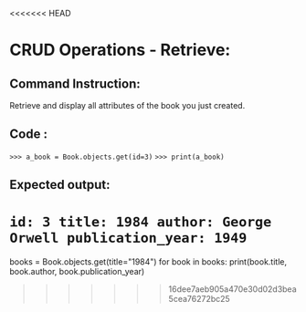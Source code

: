 <<<<<<< HEAD
# CRUD Operations - Retrieve: 

## Command Instruction: 
Retrieve and display all attributes of the book you just created.

## Code : 
`>>> a_book = Book.objects.get(id=3)`
`>>> print(a_book)`

## Expected output:
`id: 3
title: 1984
author: George Orwell
publication_year: 1949
`
=======
books = Book.objects.get(title="1984")
for book in books:
    print(book.title, book.author, book.publication_year)
>>>>>>> 16dee7aeb905a470e30d02d3bea5cea76272bc25
